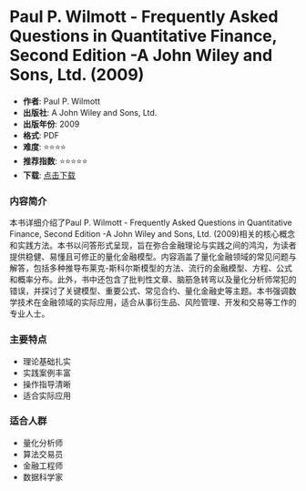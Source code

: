 # Paul P. Wilmott - Frequently Asked Questions in Quantitative Finance, Second Edition -A John Wiley and Sons, Ltd. (2009)

- **作者**: Paul P. Wilmott
- **出版社**: A John Wiley and Sons, Ltd.
- **出版年份**: 2009
- **格式**: PDF
- **难度**: ⭐⭐⭐⭐
- **推荐指数**: ⭐⭐⭐⭐⭐
- **下载**: [点击下载](https://asset.quant-wiki.com/pdf/Paul%20P.%20Wilmott%20-%20Frequently%20Asked%20Questions%20in%20Quantitative%20Finance%2C%20Second%20Edition%20%20-A%20John%20Wiley%20and%20Sons%2C%20Ltd.%20%282009%29.pdf)

### 内容简介

本书详细介绍了Paul P. Wilmott - Frequently Asked Questions in Quantitative Finance, Second Edition -A John Wiley and Sons, Ltd. (2009)相关的核心概念和实践方法。本书以问答形式呈现，旨在弥合金融理论与实践之间的鸿沟，为读者提供稳健、易懂且可修正的量化金融模型。内容涵盖了量化金融领域的常见问题与解答，包括多种推导布莱克-斯科尔斯模型的方法、流行的金融模型、方程、公式和概率分布。此外，书中还包含了批判性文章、脑筋急转弯以及量化分析师常犯的错误，并探讨了关键模型、重要公式、常见合约、量化金融史等主题。本书强调数学技术在金融领域的实际应用，适合从事衍生品、风险管理、开发和交易等工作的专业人士。

### 主要特点

- 理论基础扎实
- 实践案例丰富
- 操作指导清晰
- 适合实际应用

### 适合人群

- 量化分析师
- 算法交易员
- 金融工程师
- 数据科学家
